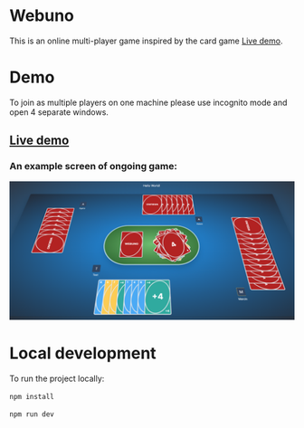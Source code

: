 # Webuno

This is an online multi-player game inspired by the card game [Live demo](<https://en.wikipedia.org/wiki/Uno_(card_game)>).

# Demo

To join as multiple players on one machine please use incognito mode and open 4 separate windows.

## [Live demo](https://nostalgic-mcnulty-07eb25.netlify.app)

### An example screen of ongoing game:

![Picture of an ongoing game](./public/ongoing.png 'Picture of an ongoing game')

# Local development

To run the project locally:

`npm install`

`npm run dev`

